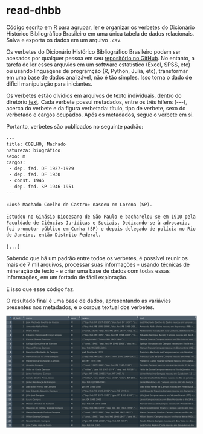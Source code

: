 # read-dhbb

Código escrito em R para agrupar, ler e organizar os verbetes do Dicionário Histórico Bibliográfico Brasileiro em uma única tabela de dados relacionais. Salva e exporta os dados em um arquivo `.csv`.

Os verbetes do Dicionário Histórico Bibliográfico Brasileiro podem ser acesados por qualquer pessoa em seu [repositório no GitHub](https://github.com/cpdoc/dhbb). No entanto, a tarefa de ler esses arquvios em um software estatístico (Excel, SPSS, etc) ou usando linguagens de programção (R, Python, Julia, etc), transformar em uma base de dados analizável, não é tão simples. Isso torna o dado de difícil manipulação para iniciantes. 

Os verbetes estão dividios em arquivos de texto individuais, dentro do diretório [text](https://github.com/cpdoc/dhbb/tree/master/text). Cada verbete possui metadados, entre os três hífens (---), acerca do verbete e da figura verbetada: título, tipo de verbete, sexo do verbetado e cargos ocupados. Após os metadados, segue o verbete em si.

Portanto, verbetes são publicados no seguinte padrão: 

``` 
---
title: COELHO, Machado
natureza: biográfico
sexo: m
cargos:
 - dep. fed. DF 1927-1929 
 - dep. fed. DF 1930
 - const. 1946
 - dep. fed. SP 1946-1951
---

«José Machado Coelho de Castro» nasceu em Lorena (SP).

Estudou no Ginásio Diocesano de São Paulo e bacharelou-se em 1910 pela Faculdade de Ciências Jurídicas e Sociais. Dedicando-se à advocacia, foi promotor público em Cunha (SP) e depois delegado de polícia no Rio de Janeiro, então Distrito Federal. 

[...]
```
Sabendo que há um padrão entre todos os verbetes, é possível reunir os mais de 7 mil arquivos, processar suas informações - usando técnicas de mineração de texto - e criar uma base de dados com todas essas informações, em um fortado de fácil exploração. 

É isso que esse código faz. 

O resultado final é uma base de dados, apresentando as variávies presentes nos metadados, e o corpus textual dos verbetes. 

![Screenshot](/img/screenshot.png)
